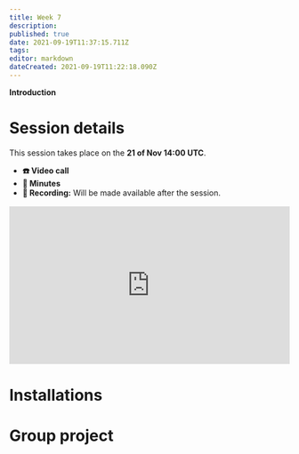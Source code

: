 ```yaml
---
title: Week 7
description: 
published: true
date: 2021-09-19T11:37:15.711Z
tags: 
editor: markdown
dateCreated: 2021-09-19T11:22:18.090Z
---
```


**Introduction**

# Session details
This session takes place on the **21 of Nov 14:00 UTC**.
- **☎️ Video call**
- **📝 Minutes**
- **🔴 Recording:** Will be made available after the session.

<div style="position: relative;padding-bottom: 56.25%;height: 0;margin-top:16px;">
  <iframe src="https://pitch.com/embed/781a0102-bf9b-47f5-8b05-0a4fad5a7c34" allow="fullscreen" allowfullscreen="" width="100%" height="100%" style="border:0;position: absolute;top: 0;left: 0;"></iframe>
</div>

# Installations

# Group project